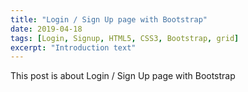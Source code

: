 ```yaml
---
title: "Login / Sign Up page with Bootstrap"
date: 2019-04-18
tags: [Login, Signup, HTML5, CSS3, Bootstrap, grid]
excerpt: "Introduction text"
---
```


This post is about Login / Sign Up page with Bootstrap
